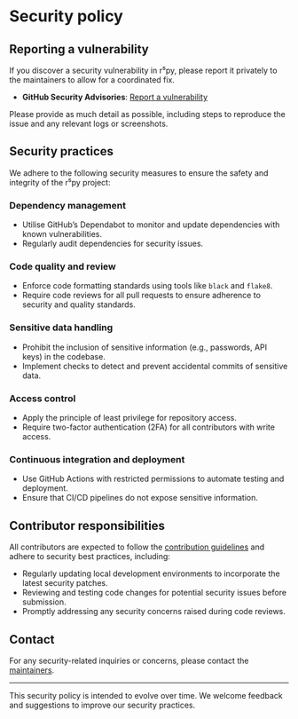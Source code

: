 # Security policy

## Reporting a vulnerability

If you discover a security vulnerability in r⁵py, please report it privately to
the maintainers to allow for a coordinated fix.

- **GitHub Security Advisories**: [Report a
  vulnerability](https://github.com/r5py/r5py/security/advisories/new)

Please provide as much detail as possible, including steps to reproduce the
issue and any relevant logs or screenshots.

## Security practices

We adhere to the following security measures to ensure the safety and integrity
of the r⁵py project:

### Dependency management

- Utilise GitHub’s Dependabot to monitor and update dependencies with known
  vulnerabilities.
- Regularly audit dependencies for security issues.

### Code quality and review

- Enforce code formatting standards using tools like `black` and `flake8`.
- Require code reviews for all pull requests to ensure adherence to security and
  quality standards.

### Sensitive data handling

- Prohibit the inclusion of sensitive information (e.g., passwords, API keys) in
  the codebase.
- Implement checks to detect and prevent accidental commits of sensitive data.

### Access control

- Apply the principle of least privilege for repository access.
- Require two-factor authentication (2FA) for all contributors with write
  access.

### Continuous integration and deployment

- Use GitHub Actions with restricted permissions to automate testing and
  deployment.
- Ensure that CI/CD pipelines do not expose sensitive information.

## Contributor responsibilities

All contributors are expected to follow the [contribution
guidelines](https://r5py.readthedocs.io/en/stable/contributing/CONTRIBUTING.html)
and adhere to security best practices, including:

- Regularly updating local development environments to incorporate the latest
  security patches.
- Reviewing and testing code changes for potential security issues before
  submission.
- Promptly addressing any security concerns raised during code reviews.

## Contact

For any security-related inquiries or concerns, please contact the
[maintainers](https://github.com/r5py/r5py/security/advisories/new).

---

This security policy is intended to evolve over time. We welcome feedback and
suggestions to improve our security practices.
